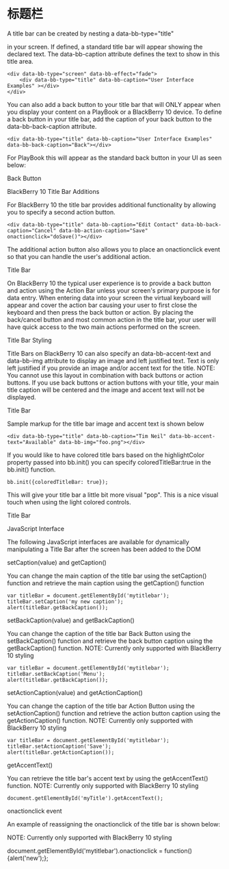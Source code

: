 # 标题栏

A title bar can be created by nesting a data-bb-type="title" <div> in your screen. If defined, a standard title bar will appear showing the declared text. The data-bb-caption attribute defines the text to show in this title area.

    <div data-bb-type="screen" data-bb-effect="fade">
        <div data-bb-type="title" data-bb-caption="User Interface Examples" ></div>
    </div>
    
You can also add a back button to your title bar that will ONLY appear when you display your content on a PlayBook or a BlackBerry 10 device. To define a back button in your title bar, add the caption of your back button to the data-bb-back-caption attribute.

    <div data-bb-type="title" data-bb-caption="User Interface Examples" data-bb-back-caption="Back"></div>
    
For PlayBook this will appear as the standard back button in your UI as seen below:

Back Button

BlackBerry 10 Title Bar Additions

For BlackBerry 10 the title bar provides additional functionality by allowing you to specify a second action button.

    <div data-bb-type="title" data-bb-caption="Edit Contact" data-bb-back-caption="Cancel" data-bb-action-caption="Save" onactionclick="doSave()"></div>

The additional action button also allows you to place an onactionclick event so that you can handle the user's additional action.

Title Bar

On BlackBerry 10 the typical user experience is to provide a back button and action using the Action Bar unless your screen's primary purpose is for data entry. When entering data into your screen the virtual keyboard will appear and cover the action bar causing your user to first close the keyboard and then press the back button or action. By placing the back/cancel button and most common action in the title bar, your user will have quick access to the two main actions performed on the screen.

Title Bar Styling

Title Bars on BlackBerry 10 can also specify an data-bb-accent-text and data-bb-img attribute to display an image and left justified text. Text is only left justified if you provide an image and/or accent text for the title. NOTE: You cannot use this layout in combination with back buttons or action buttons. If you use back buttons or action buttons with your title, your main title caption will be centered and the image and accent text will not be displayed.

Title Bar

Sample markup for the title bar image and accent text is shown below

    <div data-bb-type="title" data-bb-caption="Tim Neil" data-bb-accent-text="Available" data-bb-img="foo.png"></div>

If you would like to have colored title bars based on the highlightColor property passed into bb.init() you can specify coloredTitleBar:true in the bb.init() function.

    bb.init({coloredTitleBar: true});

This will give your title bar a little bit more visual "pop". This is a nice visual touch when using the light colored controls.

Title Bar

JavaScript Interface

The following JavaScript interfaces are available for dynamically manipulating a Title Bar after the screen has been added to the DOM

setCaption(value) and getCaption()

You can change the main caption of the title bar using the setCaption() function and retrieve the main caption using the getCaption() function

    var titleBar = document.getElementById('mytitlebar');
    titleBar.setCaption('my new caption');
    alert(titleBar.getBackCaption());

setBackCaption(value) and getBackCaption()

You can change the caption of the title bar Back Button using the setBackCaption() function and retrieve the back button caption using the getBackCaption() function. NOTE: Currently only supported with BlackBerry 10 styling

    var titleBar = document.getElementById('mytitlebar');
    titleBar.setBackCaption('Menu');
    alert(titleBar.getBackCaption());

setActionCaption(value) and getActionCaption()

You can change the caption of the title bar Action Button using the setActionCaption() function and retrieve the action button caption using the getActionCaption() function. NOTE: Currently only supported with BlackBerry 10 styling

    var titleBar = document.getElementById('mytitlebar');
    titleBar.setActionCaption('Save');
    alert(titleBar.getActionCaption());

getAccentText()

You can retrieve the title bar's accent text by using the getAccentText() function. NOTE: Currently only supported with BlackBerry 10 styling

    document.getElementById('myTitle').getAccentText();

onactionclick event

An example of reassigning the onactionclick of the title bar is shown below:

NOTE: Currently only supported with BlackBerry 10 styling

document.getElementById('mytitlebar').onactionclick = function(){alert('new');};
